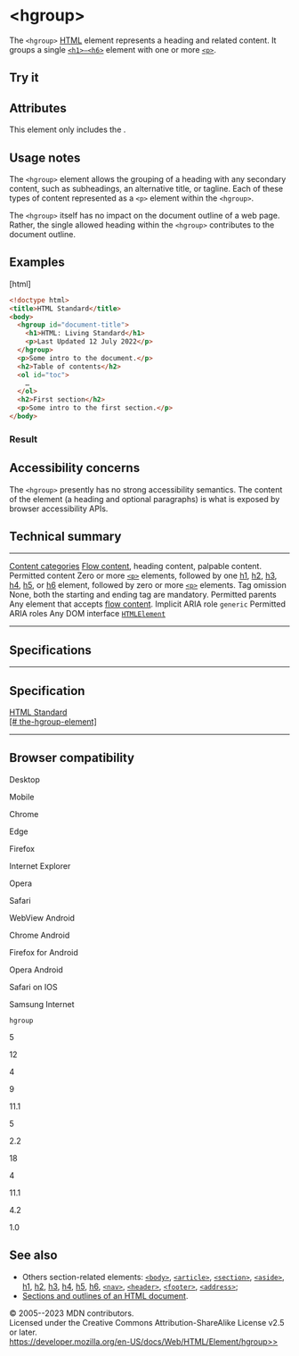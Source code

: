 \<hgroup\>
==========

The `<hgroup>` [HTML](../index) element represents a heading and related
content. It groups a single [`<h1>–<h6>`](heading_elements) element with
one or more [`<p>`](p).

Try it
------

Attributes
----------

This element only includes the [](_Resources/Markup%20And%20Styling/html/global_attributes/index.md).

Usage notes
-----------

The `<hgroup>` element allows the grouping of a heading with any
secondary content, such as subheadings, an alternative title, or
tagline. Each of these types of content represented as a `<p>` element
within the `<hgroup>`.

The `<hgroup>` itself has no impact on the document outline of a web
page. Rather, the single allowed heading within the `<hgroup>`
contributes to the document outline.

Examples
--------

[html]

```html
<!doctype html>
<title>HTML Standard</title>
<body>
  <hgroup id="document-title">
    <h1>HTML: Living Standard</h1>
    <p>Last Updated 12 July 2022</p>
  </hgroup>
  <p>Some intro to the document.</p>
  <h2>Table of contents</h2>
  <ol id="toc">
    …
  </ol>
  <h2>First section</h2>
  <p>Some intro to the first section.</p>
</body>
```

### Result

Accessibility concerns
----------------------

The `<hgroup>` presently has no strong accessibility semantics. The
content of the element (a heading and optional paragraphs) is what is
exposed by browser accessibility APIs.

Technical summary
-----------------

  --------------------------------------------- ------------------------------------------------------------------------------------------------------------------------------------------------------------------------------------------------------------------------------------------------------------
  [Content categories](../content_categories)   [Flow content](../content_categories#flow_content), heading content, palpable content.
  Permitted content                             Zero or more [`<p>`](p) elements, followed by one [h1](heading_elements), [h2](heading_elements), [h3](heading_elements), [h4](heading_elements), [h5](heading_elements), or [h6](heading_elements) element, followed by zero or more [`<p>`](p) elements.
  Tag omission                                  None, both the starting and ending tag are mandatory.
  Permitted parents                             Any element that accepts [flow content](../content_categories#flow_content).
  Implicit ARIA role                            `generic`
  Permitted ARIA roles                          Any
  DOM interface                                 [`HTMLElement`](https://developer.mozilla.org/en-US/docs/Web/API/HTMLElement)
  --------------------------------------------- ------------------------------------------------------------------------------------------------------------------------------------------------------------------------------------------------------------------------------------------------------------

Specifications
--------------

  -------------------------------------------------------------------------------------------------------

Specification
  -------------------------------------------------------------------------------------------------------

  [HTML Standard\
  [\#
  the-hgroup-element]](https://html.spec.whatwg.org/multipage/sections.html#the-hgroup-element)

  -------------------------------------------------------------------------------------------------------

Browser compatibility
---------------------

Desktop

Mobile

Chrome

Edge

Firefox

Internet Explorer

Opera

Safari

WebView Android

Chrome Android

Firefox for Android

Opera Android

Safari on IOS

Samsung Internet

`hgroup`

5

12

4

9

11.1

5

2.2

18

4

11.1

4.2

1.0

See also
--------

- Others section-related elements: [`<body>`](body),
    [`<article>`](article), [`<section>`](section), [`<aside>`](aside),
    [h1](heading_elements), [h2](heading_elements),
    [h3](heading_elements), [h4](heading_elements),
    [h5](heading_elements), [h6](heading_elements), [`<nav>`](nav),
    [`<header>`](header), [`<footer>`](footer), [`<address>`](address);
- [Sections and outlines of an HTML document](heading_elements).

© 2005--2023 MDN contributors.\
Licensed under the Creative Commons Attribution-ShareAlike License v2.5
or later.\
https://developer.mozilla.org/en-US/docs/Web/HTML/Element/hgroup>>
